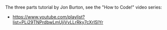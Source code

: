 
The three parts tutorial by Jon Burton, see the "How to Code!" video series:

- <https://www.youtube.com/playlist?list=PLi29TNPrdbwLmUjiVvLLrRky7cXrlSIYr>
